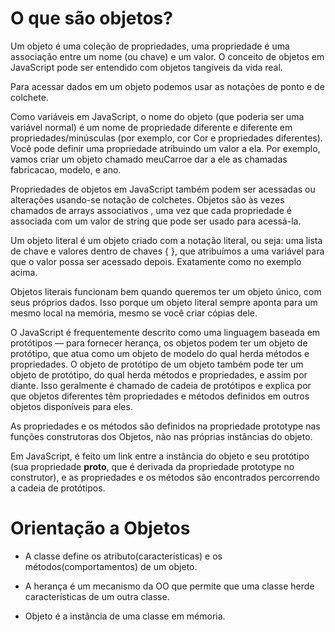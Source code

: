 # O que são objetos?

Um objeto é uma coleção de propriedades, uma propriedade é uma associação entre um nome (ou chave) e um valor. O conceito de objetos em JavaScript pode ser entendido com objetos tangíveis da vida real.

Para acessar dados em um objeto podemos usar as notações de ponto e de colchete.

Como variáveis ​​em JavaScript, o nome do objeto (que poderia ser uma variável normal) é um nome de propriedade diferente e diferente em propriedades/minúsculas (por exemplo, cor Cor e propriedades diferentes). Você pode definir uma propriedade atribuindo um valor a ela. Por exemplo, vamos criar um objeto chamado meuCarroe dar a ele as chamadas fabricacao, modelo, e ano.

Propriedades de objetos em JavaScript também podem ser acessadas ou alterações usando-se notação de colchetes. Objetos são às vezes chamados de arrays associativos , uma vez que cada propriedade é associada com um valor de string que pode ser usado para acessá-la. 

Um objeto literal é um objeto criado com a notação literal, ou seja: uma lista de chave e valores dentro de chaves { }, que atribuímos a uma variável para que o valor possa ser acessado depois. Exatamente como no exemplo acima.

Objetos literais funcionam bem quando queremos ter um objeto único, com seus próprios dados. Isso porque um objeto literal sempre aponta para um mesmo local na memória, mesmo se você criar cópias dele. 

O JavaScript é frequentemente descrito como uma linguagem baseada em protótipos — para fornecer herança, os objetos podem ter um objeto de protótipo, que atua como um objeto de modelo do qual herda métodos e propriedades. O objeto de protótipo de um objeto também pode ter um objeto de protótipo, do qual herda métodos e propriedades, e assim por diante. Isso geralmente é chamado de cadeia de protótipos e explica por que objetos diferentes têm propriedades e métodos definidos em outros objetos disponíveis para eles.

As propriedades e os métodos são definidos na propriedade prototype nas funções construtoras dos Objetos, não nas próprias instâncias do objeto.

Em JavaScript, é feito um link entre a instância do objeto e seu protótipo (sua propriedade __proto__, que é derivada da propriedade prototype no construtor), e as propriedades e os métodos são encontrados percorrendo a cadeia de protótipos.

# Orientação a Objetos

- A classe define os atributo(características) e os métodos(comportamentos) de um objeto.

- A herança é um mecanismo da OO que permite que uma classe herde características de um outra classe.

- Objeto é a instância de uma classe em mémoria.